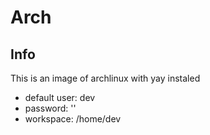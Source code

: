 # Arch

## Info

This is an image of archlinux with yay instaled

- default user: dev
- password: ''
- workspace: /home/dev
